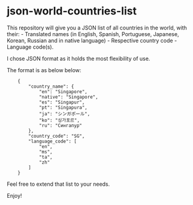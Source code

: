 # json-world-countries-list
This repository will give you a JSON list of all countries in the world, with their:
    - Translated names (in English, Spanish, Portuguese, Japanese, Korean, Russian  and in native language) 
    - Respective country code
    - Language code(s).

I chose JSON format as it holds the most flexibility of use.

The format is as below below:
```
    {
        "country_name": {
            "en": "Singapore",
            "native": "Singapore",
            "es": "Singapur",
            "pt": "Singapura",
            "ja": "シンガポール",
            "ko": "싱가포르",
            "ru": "Сингапур"
        },
        "country_code": "SG",
        "language_code": [
            "en",
            "ms",
            "ta",
            "zh"
        ]
    }
```

Feel free to extend that list to your needs.

Enjoy!
